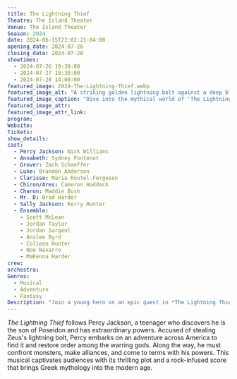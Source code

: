 ```yaml
---
title: The Lightning Thief
Theatre: The Island Theater
Venue: The Island Theater
Season: 2024
date: 2024-06-15T22:02:21-04:00
opening_date: 2024-07-26
closing_date: 2024-07-28
showtimes:
  - 2024-07-26 19:30:00
  - 2024-07-27 19:30:00
  - 2024-07-28 14:00:00
featured_image: 2024-The-Lightning-Thief.webp
featured_image_alt: "A striking golden lightning bolt against a deep blue ocean background symbolizes the adventurous spirit of 'The Lightning Thief: The Percy Jackson Musical'."
featured_image_caption: "Dive into the mythical world of 'The Lightning Thief' and experience the thrilling adventures of Percy Jackson in this electrifying musical."
featured_image_attr: 
featured_image_attr_link: 
program:
Website: 
Tickets: 
show_details: 
cast:
  - Percy Jackson: Nick Williams
  - Annabeth: Sydney Fontenot
  - Grover: Zach Schaeffer
  - Luke: Brandon Anderson
  - Clarisse: Maria Routel-Ferguson
  - Chiron/Ares: Cameron Haddock
  - Charon: Maddie Bush
  - Mr. D: Brad Harder
  - Sally Jackson: Kerry Hunter
  - Ensemble:
    - Scott McLean
    - Jordan Taylor
    - Jordan Sargent
    - Anslee Byrd
    - Colleen Hunter
    - Noe Navarro
    - MaKenna Harder
crew:
orchestra:
Genres:
  - Musical
  - Adventure
  - Fantasy
Description: "Join a young hero on an epic quest in *The Lightning Thief*, a dynamic musical adaptation of Rick Riordan's bestselling novel that explores themes of identity and destiny."
---
```

*The Lightning Thief* follows Percy Jackson, a teenager who discovers he is the son of Poseidon and has extraordinary powers. Accused of stealing Zeus's lightning bolt, Percy embarks on an adventure across America to find it and restore order among the warring gods. Along the way, he must confront monsters, make alliances, and come to terms with his powers. This musical captivates audiences with its thrilling plot and a rock-infused score that brings Greek mythology into the modern age.
